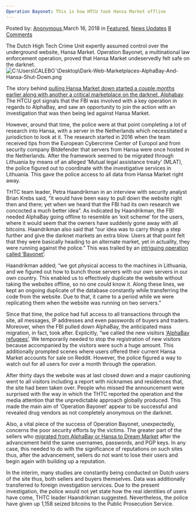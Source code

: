 ```yaml
---
Operation Bayonet: This is how HTCU took Hansa Market offline
---
```

<article class="post-listing post-25063 post type-post status-publish format-standard has-post-thumbnail hentry category-deepdot-news category-news-updates tag-bayonet tag-hansa tag-htcu tag-market tag-offline tag-operation">
<div class="post-inner">
<span>Posted by: <a href="https://www.deepdotweb.com/author/anony/" title="">Anonymous </a></span>
<span>March 16, 2018</span>
<span>in <a href="https://www.deepdotweb.com/category/deepdot-news/" rel="category tag">Featured</a>, <a href="https://www.deepdotweb.com/category/news-updates/" rel="category tag">News Updates</a></span>
<span><a href="https://www.deepdotweb.com/2018/03/16/operation-bayonet-htcu-took-hansa-market-offline/#comments">8 Comments</a></span>
</p>
<div class="clear"></div>
<div class="entry">
<p>The Dutch High Tech Crime Unit expertly assumed control over the underground website, Hansa Market. Operation Bayonet, a multinational law enforcement operation, proved that Hansa Market undeservedly felt safe on the darknet.<img class="wp-image-25067 aligncenter" src="https://www.deepdotweb.com/wp-content/uploads/2018/03/c-users-calebo-desktop-dark-web-marketplaces-alp.png" alt="C:\Users\CALEBO&#96;\Desktop\Dark-Web-Marketplaces-AlphaBay-And-Hansa-Shut-Down.png" srcset="https://www.deepdotweb.com/wp-content/uploads/2018/03/c-users-calebo-desktop-dark-web-marketplaces-alp.png 800w, https://www.deepdotweb.com/wp-content/uploads/2018/03/c-users-calebo-desktop-dark-web-marketplaces-alp-300x158.png 300w" sizes="(max-width: 800px) 100vw, 800px" /></p>
<p>The story behind <a href="https://www.deepdotweb.com/2017/07/20/globally-coordinated-operation-just-took-alphabay-hansa/">pulling Hansa Market down started a couple months earlier along with another a critical marketplace on the darknet, Alphabay</a>. The HTCU got signals that the FBI was involved with a key operation in regards to AlphaBay, and saw an opportunity to join the action with an investigation that was then being led against Hansa Market.</p>
<p>However, around that time, the police were at that point completing a lot of research into Hansa, with a server in the Netherlands which necessitated a jurisdiction to look at it. The research started in 2016 when the team received tips from the European Cybercrime Center of Europol and from security company Bitdefender that servers from Hansa were once hosted in the Netherlands. After the framework seemed to be migrated through Lithuania by means of an alleged &#8216;Mutual legal assistance treaty&#8217; (MLAT), the police figured out to coordinate with the investigative services in Lithuania. This gave the police access to all data from Hansa Market right away.</p>
<p>THTC team leader, Petra Haandrikman in an interview with security analyst Brian Krebs said, &#8220;it would have been easy to pull down the website right then and there; yet when we heard that the FBI had its own research we concocted a much better idea”. As indicated by Haandrikman, the FBI needed AlphaBay going offline to resemble an &#8216;exit scheme&#8217; for the users, where it would seem that the owners have suddenly gone away with all bitcoins. Haandrikman also said that &#8220;our idea was to carry things a step further and give the darknet markets an extra blow. Users at that point felt that they were basically heading to an alternate market, yet in actuality, they were running against the police.” This was trailed by an <a href="https://pcmweb.nl/artikelen/nieuws/operatie-bayonet-zo-haalde-htcu-hansa-market-offline/">intriguing operation called &#8216;Bayonet&#8217;</a>.</p>
<p>Haandrikman added; &#8220;we got physical access to the machines in Lithuania, and we figured out how to bunch those servers with our own servers in our own country. This enabled us to effectively duplicate the website without taking the websites offline, so no one could know it. Along these lines, we kept an ongoing duplicate of the database constantly while transferring the code from the website. Due to that, it came to a period while we were replicating them when the website was running on two servers.&#8221;</p>
<p>Since that time, the police had full access to all transactions through the site, all messages, IP addresses and even passwords of buyers and traders. Moreover, when the FBI pulled down AlphaBay, the anticipated mass migration, in fact, took after. Explicitly, “we called the new visitors <a href="https://krebsonsecurity.com/2017/07/exclusive-dutch-cops-on-alphabay-refugees/">&#8216;AlphaBay refugees&#8217;</a>. We temporarily needed to stop the registration of new visitors because accompanied by the visitors were such a huge amount. This additionally prompted scenes where users offered their current Hansa Market accounts for sale on Reddit. However, the police figured a way to watch out for all users for over a month through the operation.</p>
<p>After thirty days the website was at last closed down and a major cautioning went to all visitors including a report with nicknames and residences that, the site had been taken over. People who missed the announcement were surprised with the way in which the THTC reported the operation and the media attention that the unpredictable approach globally produced. This made the main aim of &#8216;Operation Bayonet&#8217; appear to be successful and revealed drug vendors as not completely anonymous on the darknet.</p>
<p>Also, a vital piece of the success of Operation Bayonet, unexpectedly, concerns the poor security efforts by the victims. The greater part of the sellers who <a href="https://www.deepdotweb.com/2017/09/13/dutch-study-half-the-vendors-migrating-to-dream-did-not-change-pgp/">migrated from AlphaBay or Hansa to Dream Market</a> after the advancement held the same usernames, passwords, and PGP keys. In any case, this needed to do with the significance of reputations on such sites thus, after the advancement, sellers do not want to lose their users and begin again with building up a reputation.</p>
<p>In the interim, many studies are constantly being conducted on Dutch users of the site thus, both sellers and buyers themselves. Data was additionally transferred to foreign investigation services. Due to the present investigation, the police would not yet state how the real identities of users have come, THTC leader Haandrikman suggested. Nevertheless, the police have given up 1,158 seized bitcoins to the Public Prosecution Service.</p>
</div>
<span style="display:none"><a href="https://www.deepdotweb.com/tag/bayonet/" rel="tag">bayonet</a> <a href="https://www.deepdotweb.com/tag/hansa/" rel="tag">hansa</a> <a href="https://www.deepdotweb.com/tag/htcu/" rel="tag">htcu</a> <a href="https://www.deepdotweb.com/tag/market/" rel="tag">market</a> <a href="https://www.deepdotweb.com/tag/offline/" rel="tag">offline</a> <a href="https://www.deepdotweb.com/tag/operation/" rel="tag">operation</a></span> <span style="display:none" class="updated">2018-03-16</span>
<div style="display:none" class="vcard author" itemprop="author" itemscope itemtype="http://schema.org/Person"><strong class="fn" itemprop="name"><a href="https://www.deepdotweb.com/author/anony/" title="Posts by Anonymous" rel="author">Anonymous</a></strong></div>
</div>
</article>

